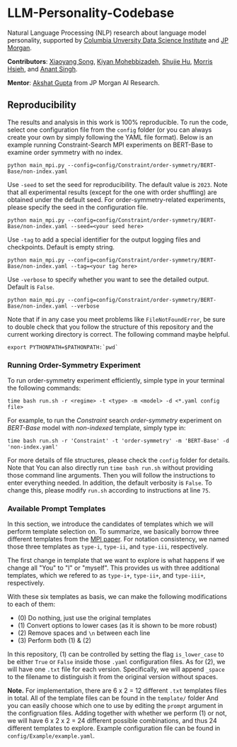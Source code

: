 # LLM-Personality-Codebase

Natural Language Processing (NLP) research about language model personality, supported by [Columbia Unversity Data Science Institute](https://datascience.columbia.edu/) and [JP Morgan](https://www.jpmorgan.com/global).

**Contributors**: [Xiaoyang Song](https://github.com/Xiaoyang-Song), [Kiyan Mohebbizadeh](https://github.com/kmohebbizadeh), [Shujie Hu](https://github.com/tracyhsj), [Morris Hsieh](https://github.com/MorrisHsieh3059), and [Anant Singh](https://github.com/95anantsingh).

**Mentor**: [Akshat Gupta](https://scholar.google.com/citations?user=v80j6o0AAAAJ&hl=en) from JP Morgan AI Research.

## Reproducibility

The results and analysis in this work is 100% reproducible. To run the code, select one configuration file from the `config` folder (or you can always create your own by simply following the YAML file format). Below is an example running Constraint-Search MPI experiments on BERT-Base to examine order symmetry with no index.

```
python main_mpi.py --config=config/Constraint/order-symmetry/BERT-Base/non-index.yaml
```

Use `-seed` to set the seed for reproducibility. The default value is `2023`. Note that all experimental results (except for the one with order shuffling) are obtained under the default seed. For order-symmetry-related experiments, please specify the seed in the configuration file.

```
python main_mpi.py --config=config/Constraint/order-symmetry/BERT-Base/non-index.yaml --seed=<your seed here>
```

Use `-tag` to add a special identifier for the output logging files and checkpoints. Default is empty string.

```
python main_mpi.py --config=config/Constraint/order-symmetry/BERT-Base/non-index.yaml --tag=<your tag here>
```

Use `-verbose` to specify whether you want to see the detailed output. Default is `False`.

```
python main_mpi.py --config=config/Constraint/order-symmetry/BERT-Base/non-index.yaml --verbose
```

Note that if in any case you meet problems like `FileNotFoundError`, be sure to double check that you follow the structure of this repository and the current working directory is correct. The following command maybe helpful.

```
export PYTHONPATH=$PATHONPATH:`pwd`
```

### Running Order-Symmetry Experiment

To run order-symmetry experiment efficiently, simple type in your terminal the following commands:

```
time bash run.sh -r <regime> -t <type> -m <model> -d <*.yaml config file>
```

For example, to run the _Constraint_ search _order-symmetry_ experiment on _BERT-Base_ model with _non-indexed_ template, simply type in:

```
time bash run.sh -r 'Constraint' -t 'order-symmetry' -m 'BERT-Base' -d 'non-index.yaml'
```

For more details of file structures, please check the `config` folder for details. Note that You can also directly run `time bash run.sh` without providing those command line arguments. Then you will follow the instructions to enter everything needed. In addition, the default verbosity is `False`. To change this, please modify `run.sh` according to instructions at line `75`.

### Available Prompt Templates

In this section, we introduce the candidates of templates which we will perform template selection on. To summarize, we basically borrow three different templates from the [MPI paper](https://arxiv.org/abs/2206.07550). For notation consistency, we named those three templates as `type-i`, `type-ii`, and `type-iii`, respectively.

The first change in template that we want to explore is what happens if we change all "You" to "I" or "myself". This provides us with three additional templates, which we refered to as `type-i+`, `type-ii+`, and `type-iii+`, respectively.

With these six templates as basis, we can make the following modifications to each of them:

- (0) Do nothing, just use the original templates
- (1) Convert options to lower cases (as it is shown to be more robust)
- (2) Remove spaces and `\n` between each line
- (3) Perform both (1) & (2)

In this repository, (1) can be controlled by setting the flag `is_lower_case` to be either `True` or `False` inside those `.yaml` configuration files. As for (2), we will have one `.txt` file for each version. Specifically, we will append `_space` to the filename to distinguish it from the original version without spaces.

**Note.** For implementation, there are 6 x 2 = 12 different `.txt` templates files in total. All of the template files can be found in the `template/` folder And you can easily choose which one to use by editing the `prompt` argument in the configruation files. Adding together with whether we perform (1) or not, we will have 6 x 2 x 2 = 24 different possible combinations, and thus 24 different templates to explore. Example configuration file can be found in `config/Example/example.yaml`.
